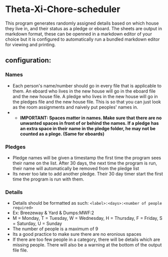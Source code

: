 # Theta-Xi-Chore-scheduler

This program generates randomly assigned details based on which house they live in, and their status as a pledge or eboard. The sheets are output in markdown format, these can be openned in a markdown editor of your choice but it is configured to automatically run a bundled markdown editor for viewing and printing.


## configuration:
### Names

- Each person's name/number should go in every file that is applicable to them. An eboard who lives in the new house will go in the eboard file and the new house file. A pledge who lives in the new house will go in the pledges file and the new house file. This is so that you can just look as the room assignments and naively put peoples' names in.
- - **IMPORTANT: Spaces matter in names. Make sure that there are no unwanted spaces in front of or behind the names. If a pledge has an extra space in their name in the pledge folder, he may not be counted as a plege. (Same for eboards)**


### Pledges

- Pledge names will be given a timestamp the first time the program sees their name on the list. After 30 days, the next time the program is run, their name will automatically be removed from the pledge list
- Its never too late to add another pledge. Their 30 day timer start the first time the program is run with them.


### Details

- Details should be formatted as such: `<label>:<days>:<number of people required>` 
- Ex: Breezeway & Yard & Dumps:MWF:2
- M = Monday, T = Tuesday, W = Wednesday, H = Thursday, F = Friday, S = Saturday, U = Sunday
- The number of people is a maximum of 9
- Its a good practice to make sure there are no eronious spaces
- If there are too few people in a category, there will be details which are missing people. There will also be a warning at the bottom of the output file file.



